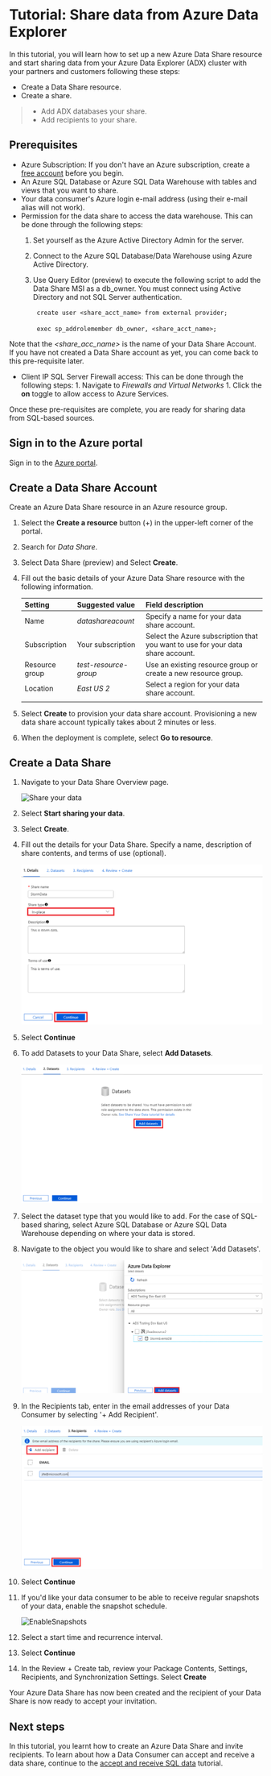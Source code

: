 # Tutorial: Share data from Azure Data Explorer

In this tutorial, you will learn how to set up a new Azure Data Share resource and start sharing data from your Azure Data Explorer (ADX) cluster with your partners and customers following these steps:

* Create a Data Share resource.
* Create a share.
> * Add ADX databases your share.
> * Add recipients to your share. 

## Prerequisites

* Azure Subscription: If you don't have an Azure subscription, create a [free account](https://azure.microsoft.com/free/) before you begin.
* An Azure SQL Database or Azure SQL Data Warehouse with tables and views that you want to share.
* Your data consumer's Azure login e-mail address (using their e-mail alias will not work).
* Permission for the data share to access the data warehouse. This can be done through the following steps: 
    1. Set yourself as the Azure Active Directory Admin for the server.
    1. Connect to the Azure SQL Database/Data Warehouse using Azure Active Directory.
    1. Use Query Editor (preview) to execute the following script to add the Data Share MSI as a db_owner. You must connect using Active Directory and not SQL Server authentication. 
    
            create user <share_acct_name> from external provider;
        
            exec sp_addrolemember db_owner, <share_acct_name>;
    
Note that the *<share_acc_name>* is the name of your Data Share Account. If you have not created a Data Share account as yet, you can come back to this pre-requisite later.         

* Client IP SQL Server Firewall access: This can be done through the following steps: 
        1. Navigate to *Firewalls and Virtual Networks*
        1. Click the **on** toggle to allow access to Azure Services. 

Once these pre-requisites are complete, you are ready for sharing data from SQL-based sources. 

## Sign in to the Azure portal

Sign in to the [Azure portal](https://portal.azure.com/).

## Create a Data Share Account

Create an Azure Data Share resource in an Azure resource group.

1. Select the **Create a resource** button (+) in the upper-left corner of the  portal.

1. Search for *Data Share*.

1. Select Data Share (preview) and Select **Create**.

1. Fill out the basic details of your Azure Data Share resource with the following information. 

     **Setting** | **Suggested value** | **Field description**
    |---|---|---|
    | Name | *datashareacount* | Specify a name for your data share account. |
    | Subscription | Your subscription | Select the Azure subscription that you want to use for your data share account.|
    | Resource group | *test-resource-group* | Use an existing resource group or create a new resource group. |
    | Location | *East US 2* | Select a region for your data share account.
    | | |

1. Select **Create** to provision your data share account. Provisioning a new data share account typically takes about 2 minutes or less. 

1. When the deployment is complete, select **Go to resource**.

## Create a Data Share

1. Navigate to your Data Share Overview page.

    ![Share your data](./media/share-receive-data.png "Share your data") 

1. Select **Start sharing your data**.

1. Select **Create**.   

1. Fill out the details for your Data Share. Specify a name, description of share contents, and terms of use (optional). 

    ![EnterShareDetails](./media/enter-share-details.png "Enter Share details") 

1. Select **Continue**

1. To add Datasets to your Data Share, select **Add Datasets**. 

    ![Datasets](./media/datasets.png "Datasets")

1. Select the dataset type that you would like to add. For the case of SQL-based sharing, select Azure SQL Database or Azure SQL Data Warehouse depending on where your data is stored. 

1. Navigate to the object you would like to share and select 'Add Datasets'. 

    ![SelectDatasets](./media/select-datasets.png "Select Datasets")    

1. In the Recipients tab, enter in the email addresses of your Data Consumer by selecting '+ Add Recipient'. 

    ![AddRecipients](./media/add-recipient.png "Add recipients") 

1. Select **Continue**

1. If you'd like your data consumer to be able to receive regular snapshots of your data, enable the snapshot schedule. 

    ![EnableSnapshots](./media/enable-snapshots.png "Enable snapshots") 

1. Select a start time and recurrence interval. 

1. Select **Continue**

1. In the Review + Create tab, review your Package Contents, Settings, Recipients, and Synchronization Settings. Select **Create**

Your Azure Data Share has now been created and the recipient of your Data Share is now ready to accept your invitation. 

## Next steps

In this tutorial, you learnt how to create an Azure Data Share and invite recipients. To learn about how a Data Consumer can accept and receive a data share, continue to the [accept and receive SQL data](receive-sql-data.md) tutorial. 

